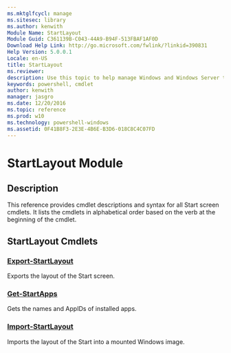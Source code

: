 ```yaml
---
ms.mktglfcycl: manage
ms.sitesec: library
ms.author: kenwith
Module Name: StartLayout
Module Guid: C361139B-C043-44A9-B94F-513FBAF1AF0D
Download Help Link: http://go.microsoft.com/fwlink/?linkid=390831
Help Version: 5.0.0.1
Locale: en-US
title: StartLayout
ms.reviewer:
description: Use this topic to help manage Windows and Windows Server technologies with Windows PowerShell.
keywords: powershell, cmdlet
author: kenwith
manager: jasgro
ms.date: 12/20/2016
ms.topic: reference
ms.prod: w10
ms.technology: powershell-windows
ms.assetid: 0F41B8F3-2E3E-4B6E-B3D6-018C8C4C07FD
---
```


# StartLayout Module
## Description
This reference provides cmdlet descriptions and syntax for all Start screen cmdlets. It lists the cmdlets in alphabetical order based on the verb at the beginning of the cmdlet.

## StartLayout Cmdlets
### [Export-StartLayout](./Export-StartLayout.md)
Exports the layout of the Start screen.

### [Get-StartApps](./Get-StartApps.md)
Gets the names and AppIDs of installed apps.

### [Import-StartLayout](./Import-StartLayout.md)
Imports the layout of the Start into a mounted Windows image.


